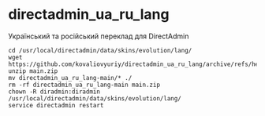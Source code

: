 # directadmin_ua_ru_lang
Український та російський переклад для DirectAdmin
```
cd /usr/local/directadmin/data/skins/evolution/lang/  
wget https://github.com/kovaliovyuriy/directadmin_ua_ru_lang/archive/refs/heads/main.zip  
unzip main.zip  
mv directadmin_ua_ru_lang-main/* ./
rm -rf directadmin_ua_ru_lang-main main.zip  
chown -R diradmin:diradmin /usr/local/directadmin/data/skins/evolution/lang/  
service directadmin restart  
```
